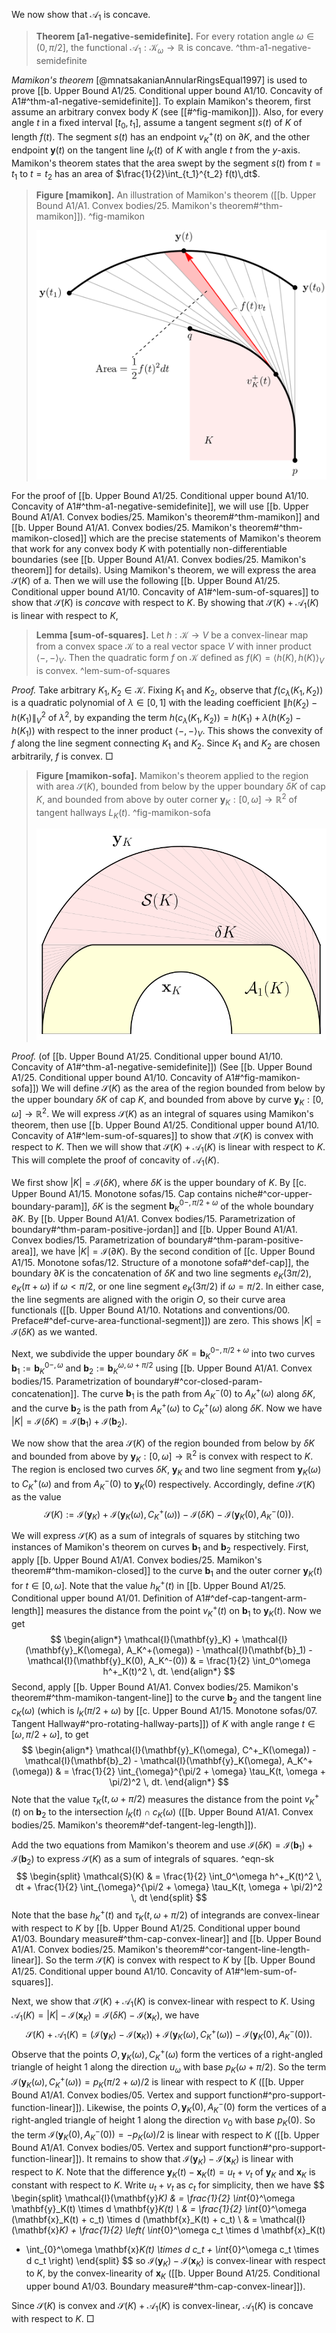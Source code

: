 We now show that $\mathcal{A}_1$ is concave.

> __Theorem [a1-negative-semidefinite].__ For every rotation angle $\omega \in (0, \pi/2]$, the functional $\mathcal{A}_1 : \mathcal{K}_\omega \to \mathbb{R}$ is concave. ^thm-a1-negative-semidefinite

_Mamikon's theorem_ [@mnatsakanianAnnularRingsEqual1997] is used to prove [[b. Upper Bound A1/25. Conditional upper bound A1/10. Concavity of A1#^thm-a1-negative-semidefinite]]. To explain Mamikon's theorem, first assume an arbitrary convex body $K$ (see [[#^fig-mamikon]]). Also, for every angle $t$ in a fixed interval $[t_0, t_1]$, assume a tangent segment $s(t)$ of $K$ of length $f(t)$. The segment $s(t)$ has an endpoint $v_K^+(t)$ on $\partial K$, and the other endpoint $\mathbf{y}(t)$ on the tangent line $l_K(t)$ of $K$ with angle $t$ from the $y$-axis. Mamikon's theorem states that the area swept by the segment $s(t)$ from $t=t_1$ to $t=t_2$ has an area of $\frac{1}{2}\int_{t_1}^{t_2} f(t)\,dt$.

> __Figure [mamikon].__ An illustration of Mamikon's theorem ([[b. Upper Bound A1/A1. Convex bodies/25. Mamikon's theorem#^thm-mamikon]]). ^fig-mamikon
> 
> ![70%](images/mamikon.svg)

For the proof of [[b. Upper Bound A1/25. Conditional upper bound A1/10. Concavity of A1#^thm-a1-negative-semidefinite]], we will use [[b. Upper Bound A1/A1. Convex bodies/25. Mamikon's theorem#^thm-mamikon]] and [[b. Upper Bound A1/A1. Convex bodies/25. Mamikon's theorem#^thm-mamikon-closed]] which are the precise statements of Mamikon's theorem that work for any convex body $K$ with potentially non-differentiable boundaries (see [[b. Upper Bound A1/A1. Convex bodies/25. Mamikon's theorem]] for details). Using Mamikon's theorem, we will express the area $\mathcal{S}(K)$ of a. Then we will use the following [[b. Upper Bound A1/25. Conditional upper bound A1/10. Concavity of A1#^lem-sum-of-squares]] to show that $\mathcal{S}(K)$ is _concave_ with respect to $K$. By showing that $\mathcal{S}(K) + \mathcal{A}_1(K)$ is linear with respect to $K$, 

> __Lemma [sum-of-squares].__ Let $h : \mathcal{K} \to V$ be a convex-linear map from a convex space $\mathcal{K}$ to a real vector space $V$ with inner product $\left< -, - \right>_V$. Then the quadratic form $f$ on $\mathcal{K}$ defined as $f(K) = \left< h(K), h(K) \right>_V$ is convex. ^lem-sum-of-squares

_Proof._ Take arbitrary $K_1, K_2 \in \mathcal{K}$. Fixing $K_1$ and $K_2$, observe that $f(c_\lambda(K_1, K_2))$ is a quadratic polynomial of $\lambda \in [0, 1]$ with the leading coefficient $\left\lVert h(K_2) - h(K_1) \right\rVert_V^2$ of $\lambda^2$, by expanding the term $h(c_\lambda(K_1, K_2)) = h(K_1) + \lambda (h(K_2) - h(K_1))$ with respect to the inner product $\left< -, - \right>_V$. This shows the convexity of $f$ along the line segment connecting $K_1$ and $K_2$. Since $K_1$ and $K_2$ are chosen arbitrarily, $f$ is convex. □

> __Figure [mamikon-sofa].__ Mamikon's theorem applied to the region with area $\mathcal{S}(K)$, bounded from below by the upper boundary $\delta K$ of cap $K$, and bounded from above by outer corner $\mathbf{y}_K : [0, \omega] \to \mathbb{R}^2$ of tangent hallways $L_K(t)$. ^fig-mamikon-sofa
> 
> ![50%](images/mamikon-sofa.svg)

_Proof._ (of [[b. Upper Bound A1/25. Conditional upper bound A1/10. Concavity of A1#^thm-a1-negative-semidefinite]]) (See [[b. Upper Bound A1/25. Conditional upper bound A1/10. Concavity of A1#^fig-mamikon-sofa]]) We will define $\mathcal{S}(K)$ as the area of the region bounded from below by the upper boundary $\delta K$ of cap $K$, and bounded from above by curve $\mathbf{y}_K : [0, \omega] \to \mathbb{R}^2$. We will express $\mathcal{S}(K)$ as an integral of squares using Mamikon's theorem, then use [[b. Upper Bound A1/25. Conditional upper bound A1/10. Concavity of A1#^lem-sum-of-squares]] to show that $\mathcal{S}(K)$ is convex with respect to $K$. Then we will show that $\mathcal{S}(K) + \mathcal{A}_1(K)$ is linear with respect to $K$. This will complete the proof of concavity of $\mathcal{A}_1(K)$.

We first show $|K| = \mathcal{I}(\delta K)$, where $\delta K$ is the upper boundary of $K$. By [[c. Upper Bound A1/15. Monotone sofas/15. Cap contains niche#^cor-upper-boundary-param]], $\delta K$ is the segment $\mathbf{b}_K^{0-, \pi/2 + \omega}$ of the whole boundary $\partial K$. By [[b. Upper Bound A1/A1. Convex bodies/15. Parametrization of boundary#^thm-param-positive-jordan]] and [[b. Upper Bound A1/A1. Convex bodies/15. Parametrization of boundary#^thm-param-positive-area]], we have $|K| = \mathcal{I}(\partial K)$. By the second condition of [[c. Upper Bound A1/15. Monotone sofas/12. Structure of a monotone sofa#^def-cap]], the boundary $\partial K$ is the concatenation of $\delta K$ and two line segments $e_K(3\pi/2)$, $e_K(\pi + \omega)$ if $\omega < \pi/2$, or one line segment $e_K(3\pi/2)$ if $\omega = \pi/2$. In either case, the line segments are aligned with the origin $O$, so their curve area functionals ([[b. Upper Bound A1/10. Notations and conventions/00. Preface#^def-curve-area-functional-segment]]) are zero. This shows $|K| = \mathcal{I}(\delta K)$ as we wanted.

Next, we subdivide the upper boundary $\delta K = \mathbf{b}_K^{0-, \pi/2+\omega}$ into two curves $\mathbf{b}_1 := \mathbf{b}_K^{0-, \omega}$ and $\mathbf{b}_2 := \mathbf{b}_K^{\omega, \omega + \pi/2}$ using [[b. Upper Bound A1/A1. Convex bodies/15. Parametrization of boundary#^cor-closed-param-concatenation]]. The curve $\mathbf{b}_1$ is the path from $A_K^-(0)$ to $A_K^+(\omega)$ along $\delta K$, and the curve $\mathbf{b}_2$ is the path from $A_K^+(\omega)$ to $C_K^+(\omega)$ along $\delta K$. Now we have $|K| = \mathcal{I}(\delta K) = \mathcal{I}(\mathbf{b}_1) + \mathcal{I}(\mathbf{b}_2)$.

We now show that the area $\mathcal{S}(K)$ of the region bounded from below by $\delta K$ and bounded from above by $\mathbf{y}_K : [0, \omega] \to \mathbb{R}^2$ is convex with respect to $K$. The region is enclosed two curves $\delta K$, $\mathbf{y}_K$ and two line segment from $\mathbf{y}_K(\omega)$ to $C_K^+(\omega)$ and from $A_K^-(0)$ to $\mathbf{y}_K(0)$ respectively. Accordingly, define $\mathcal{S}(K)$ as the value
$$
\mathcal{S}(K) := \mathcal{I}(\mathbf{y}_K) + \mathcal{I}(\mathbf{y}_K(\omega), C_K^+(\omega)) - \mathcal{I}(\delta K) - \mathcal{I}(\mathbf{y}_K(0), A_K^-(0)).
$$

We will express $\mathcal{S}(K)$ as a sum of integrals of squares by stitching two instances of Mamikon's theorem on curves $\mathbf{b}_1$ and $\mathbf{b}_2$ respectively. First, apply [[b. Upper Bound A1/A1. Convex bodies/25. Mamikon's theorem#^thm-mamikon-closed]] to the curve $\mathbf{b}_1$ and the outer corner $\mathbf{y}_K(t)$ for $t \in [0, \omega]$. Note that the value $h_K^+(t)$ in [[b. Upper Bound A1/25. Conditional upper bound A1/01. Definition of A1#^def-cap-tangent-arm-length]] measures the distance from the point $v_K^+(t)$ on $\mathbf{b}_1$ to $\mathbf{y}_K(t)$. Now we get
$$
\begin{align*}
\mathcal{I}(\mathbf{y}_K) + \mathcal{I}(\mathbf{y}_K(\omega), A_K^+(\omega)) - \mathcal{I}(\mathbf{b}_1) - \mathcal{I}(\mathbf{y}_K(0), A_K^-(0)) & = \frac{1}{2} \int_0^\omega h^+_K(t)^2 \, dt.
\end{align*}
$$
Second, apply [[b. Upper Bound A1/A1. Convex bodies/25. Mamikon's theorem#^thm-mamikon-tangent-line]] to the curve $\mathbf{b}_2$ and the tangent line $c_K(\omega)$ (which is $l_K(\pi/2 + \omega)$ by [[c. Upper Bound A1/15. Monotone sofas/07. Tangent Hallway#^pro-rotating-hallway-parts]]) of $K$ with angle range $t \in [\omega, \pi/2 + \omega]$, to get
$$
\begin{align*}
\mathcal{I}(\mathbf{y}_K(\omega), C^+_K(\omega)) -
\mathcal{I}(\mathbf{b}_2) - 
\mathcal{I}(\mathbf{y}_K(\omega), A_K^+(\omega))
& = \frac{1}{2} \int_{\omega}^{\pi/2 + \omega} \tau_K(t, \omega + \pi/2)^2 \, dt.
\end{align*}
$$
Note that the value $\tau_K(t, \omega + \pi/2)$ measures the distance from the point $v_K^+(t)$ on $\mathbf{b}_2$ to the intersection $l_K(t) \cap c_K(\omega)$ ([[b. Upper Bound A1/A1. Convex bodies/25. Mamikon's theorem#^def-tangent-leg-length]]).

Add the two equations from Mamikon's theorem and use $\mathcal{I}(\delta K) = \mathcal{I}(\mathbf{b}_1) + \mathcal{I}(\mathbf{b}_2)$ to express $\mathcal{S}(K)$ as a sum of integrals of squares. ^eqn-sk
$$
\begin{split}
\mathcal{S}(K) & = \frac{1}{2} \int_0^\omega h^+_K(t)^2 \, dt +  \frac{1}{2} \int_{\omega}^{\pi/2 + \omega} \tau_K(t, \omega + \pi/2)^2 \, dt
\end{split}
$$
Note that the base $h_K^+(t)$ and $\tau_K(t, \omega + \pi/2)$ of integrands are convex-linear with respect to $K$ by [[b. Upper Bound A1/25. Conditional upper bound A1/03. Boundary measure#^thm-cap-convex-linear]] and [[b. Upper Bound A1/A1. Convex bodies/25. Mamikon's theorem#^cor-tangent-line-length-linear]]. So the term $\mathcal{S}(K)$ is convex with respect to $K$ by [[b. Upper Bound A1/25. Conditional upper bound A1/10. Concavity of A1#^lem-sum-of-squares]].

Next, we show that $\mathcal{S}(K) + \mathcal{A}_1(K)$ is convex-linear with respect to $K$. Using $\mathcal{A}_1(K) = |K| - \mathcal{I}(\mathbf{x}_K) = \mathcal{I}(\delta K) - \mathcal{I}(\mathbf{x}_K)$, we have
$$
\mathcal{S}(K) + \mathcal{A}_1(K) = \left( \mathcal{I}(\mathbf{y}_K) - \mathcal{I}(\mathbf{x}_K) \right) + \mathcal{I}(\mathbf{y}_K(\omega), C_K^+(\omega)) - \mathcal{I}(\mathbf{y}_K(0), A_K^-(0)).
$$
Observe that the points $O, \mathbf{y}_K(\omega), C_K^+(\omega)$ form the vertices of a right-angled triangle of height 1 along the direction $u_\omega$ with base $p_K(\omega + \pi/2)$. So the term $\mathcal{I}(\mathbf{y}_K(\omega), C_K^+(\omega)) = p_K(\pi/2 + \omega) / 2$ is linear with respect to $K$ ([[b. Upper Bound A1/A1. Convex bodies/05. Vertex and support function#^pro-support-function-linear]]). Likewise, the points $O, \mathbf{y}_K(0), A_K^-(0)$ form the vertices of a right-angled triangle of height 1 along the direction $v_0$ with base $p_K(0)$. So the term $\mathcal{I}(\mathbf{y}_K(0), A_K^-(0)) = -p_K(\omega)/2$ is linear with respect to $K$ ([[b. Upper Bound A1/A1. Convex bodies/05. Vertex and support function#^pro-support-function-linear]]). It remains to show that $\mathcal{I}(\mathbf{y}_K) - \mathcal{I}(\mathbf{x}_K)$ is linear with respect to $K$. Note that the difference $\mathbf{y}_K(t) - \mathbf{x}_K(t) = u_t + v_t$ of $\mathbf{y}_K$ and $\mathbf{x}_K$ is constant with respect to $K$. Write $u_t + v_t$ as $c_t$ for simplicity, then we have
$$
\begin{split}
\mathcal{I}(\mathbf{y}_K) & = \frac{1}{2} \int_{0}^\omega \mathbf{y}_K(t) \times d \mathbf{y}_K(t) \\
& = \frac{1}{2} \int_{0}^\omega (\mathbf{x}_K(t) + c_t) \times d (\mathbf{x}_K(t) + c_t)  \\
& = \mathcal{I}(\mathbf{x}_K) + \frac{1}{2} \left( \int_{0}^\omega c_t \times d \mathbf{x}_K(t) 
+ \int_{0}^\omega \mathbf{x}_K(t) \times d c_t + \int_{0}^\omega c_t \times d c_t \right) 
\end{split}
$$
so $\mathcal{I}(\mathbf{y}_K) - \mathcal{I}(\mathbf{x}_K)$ is convex-linear with respect to $K$, by the convex-linearity of $\mathbf{x}_K$ ([[b. Upper Bound A1/25. Conditional upper bound A1/03. Boundary measure#^thm-cap-convex-linear]]).

Since $\mathcal{S}(K)$ is convex and $\mathcal{S}(K) + \mathcal{A}_1(K)$ is convex-linear, $\mathcal{A}_1(K)$ is concave with respect to $K$. □